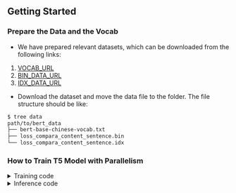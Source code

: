 ## Getting Started
### Prepare the Data and the Vocab

- We have prepared relevant datasets, which can be downloaded from the following links:

1. [VOCAB_URL](https://oneflow-static.oss-cn-beijing.aliyuncs.com/ci-files/dataset/libai/bert_dataset/bert-base-chinese-vocab.txt)
2. [BIN_DATA_URL](https://oneflow-static.oss-cn-beijing.aliyuncs.com/ci-files/dataset/libai/bert_dataset/loss_compara_content_sentence.bin)
3. [IDX_DATA_URL](https://oneflow-static.oss-cn-beijing.aliyuncs.com/ci-files/dataset/libai/bert_dataset/loss_compara_content_sentence.idx)

- Download the dataset and move the data file to the folder. The file structure should be like:
```bash
$ tree data
path/to/bert_data
├── bert-base-chinese-vocab.txt
├── loss_compara_content_sentence.bin
└── loss_compara_content_sentence.idx
```
### How to Train T5 Model with Parallelism

<details>
<summary>Training code</summary>

```Shell
bash train.sh
```
</details>
<details>
<summary>Inference code</summary>

```Shell
bash infer.sh
```
</details>

